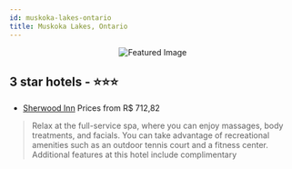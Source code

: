 ```yaml
---
id: muskoka-lakes-ontario
title: Muskoka Lakes, Ontario
---
```


<center><img src="https://i.travelapi.com/hotels/1000000/700000/699100/699045/54dee949_z.jpg" alt="Featured Image" /></center>


##  3 star hotels - ⭐️⭐️⭐️

-    [Sherwood Inn](https://us.hurb.com/hotels/muskoka-lakes/sherwood-inn-JNP-JP972570?cmp=18055) Prices from R$ 712,82
   > Relax at the full-service spa, where you can enjoy massages, body treatments, and facials. You can take advantage of recreational amenities such as an outdoor tennis court and a fitness center. Additional features at this hotel include complimentary 
